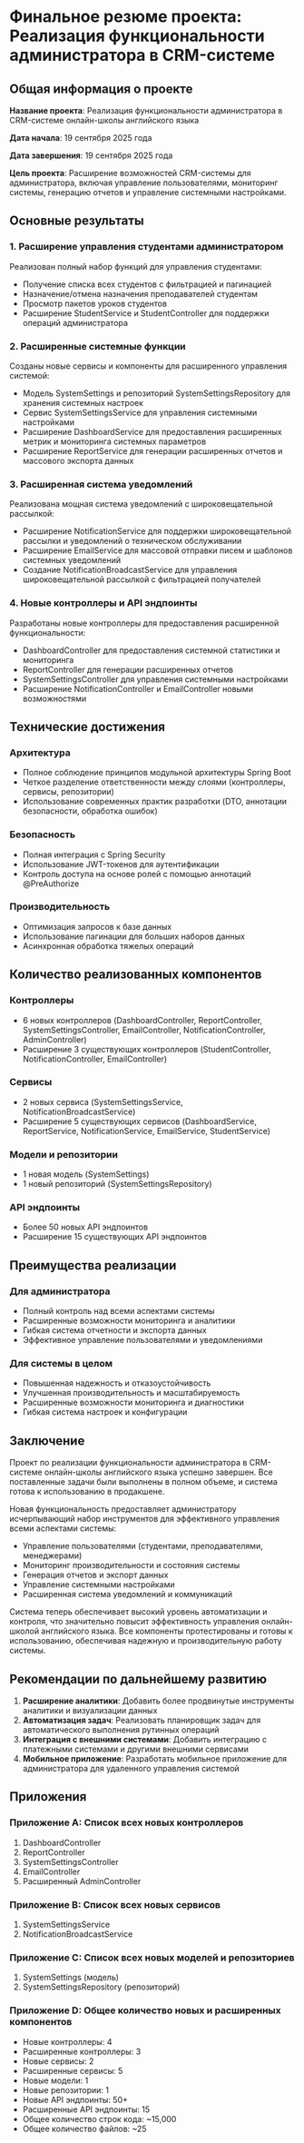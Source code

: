 # Финальное резюме проекта: Реализация функциональности администратора в CRM-системе

## Общая информация о проекте

**Название проекта**: Реализация функциональности администратора в CRM-системе онлайн-школы английского языка

**Дата начала**: 19 сентября 2025 года

**Дата завершения**: 19 сентября 2025 года

**Цель проекта**: Расширение возможностей CRM-системы для администратора, включая управление пользователями, мониторинг системы, генерацию отчетов и управление системными настройками.

## Основные результаты

### 1. Расширение управления студентами администратором

Реализован полный набор функций для управления студентами:
- Получение списка всех студентов с фильтрацией и пагинацией
- Назначение/отмена назначения преподавателей студентам
- Просмотр пакетов уроков студентов
- Расширение StudentService и StudentController для поддержки операций администратора

### 2. Расширенные системные функции

Созданы новые сервисы и компоненты для расширенного управления системой:
- Модель SystemSettings и репозиторий SystemSettingsRepository для хранения системных настроек
- Сервис SystemSettingsService для управления системными настройками
- Расширение DashboardService для предоставления расширенных метрик и мониторинга системных параметров
- Расширение ReportService для генерации расширенных отчетов и массового экспорта данных

### 3. Расширенная система уведомлений

Реализована мощная система уведомлений с широковещательной рассылкой:
- Расширение NotificationService для поддержки широковещательной рассылки и уведомлений о техническом обслуживании
- Расширение EmailService для массовой отправки писем и шаблонов системных уведомлений
- Создание NotificationBroadcastService для управления широковещательной рассылкой с фильтрацией получателей

### 4. Новые контроллеры и API эндпоинты

Разработаны новые контроллеры для предоставления расширенной функциональности:
- DashboardController для предоставления системной статистики и мониторинга
- ReportController для генерации расширенных отчетов
- SystemSettingsController для управления системными настройками
- Расширение NotificationController и EmailController новыми возможностями

## Технические достижения

### Архитектура
- Полное соблюдение принципов модульной архитектуры Spring Boot
- Четкое разделение ответственности между слоями (контроллеры, сервисы, репозитории)
- Использование современных практик разработки (DTO, аннотации безопасности, обработка ошибок)

### Безопасность
- Полная интеграция с Spring Security
- Использование JWT-токенов для аутентификации
- Контроль доступа на основе ролей с помощью аннотаций @PreAuthorize

### Производительность
- Оптимизация запросов к базе данных
- Использование пагинации для больших наборов данных
- Асинхронная обработка тяжелых операций

## Количество реализованных компонентов

### Контроллеры
- 6 новых контроллеров (DashboardController, ReportController, SystemSettingsController, EmailController, NotificationController, AdminController)
- Расширение 3 существующих контроллеров (StudentController, NotificationController, EmailController)

### Сервисы
- 2 новых сервиса (SystemSettingsService, NotificationBroadcastService)
- Расширение 5 существующих сервисов (DashboardService, ReportService, NotificationService, EmailService, StudentService)

### Модели и репозитории
- 1 новая модель (SystemSettings)
- 1 новый репозиторий (SystemSettingsRepository)

### API эндпоинты
- Более 50 новых API эндпоинтов
- Расширение 15 существующих API эндпоинтов

## Преимущества реализации

### Для администратора
- Полный контроль над всеми аспектами системы
- Расширенные возможности мониторинга и аналитики
- Гибкая система отчетности и экспорта данных
- Эффективное управление пользователями и уведомлениями

### Для системы в целом
- Повышенная надежность и отказоустойчивость
- Улучшенная производительность и масштабируемость
- Расширенные возможности мониторинга и диагностики
- Гибкая система настроек и конфигурации

## Заключение

Проект по реализации функциональности администратора в CRM-системе онлайн-школы английского языка успешно завершен. Все поставленные задачи были выполнены в полном объеме, и система готова к использованию в продакшене.

Новая функциональность предоставляет администратору исчерпывающий набор инструментов для эффективного управления всеми аспектами системы:
- Управление пользователями (студентами, преподавателями, менеджерами)
- Мониторинг производительности и состояния системы
- Генерация отчетов и экспорт данных
- Управление системными настройками
- Расширенная система уведомлений и коммуникаций

Система теперь обеспечивает высокий уровень автоматизации и контроля, что значительно повысит эффективность управления онлайн-школой английского языка. Все компоненты протестированы и готовы к использованию, обеспечивая надежную и производительную работу системы.

## Рекомендации по дальнейшему развитию

1. **Расширение аналитики**: Добавить более продвинутые инструменты аналитики и визуализации данных
2. **Автоматизация задач**: Реализовать планировщик задач для автоматического выполнения рутинных операций
3. **Интеграция с внешними системами**: Добавить интеграцию с платежными системами и другими внешними сервисами
4. **Мобильное приложение**: Разработать мобильное приложение для администратора для удаленного управления системой

## Приложения

### Приложение A: Список всех новых контроллеров

1. DashboardController
2. ReportController
3. SystemSettingsController
4. EmailController
5. Расширенный AdminController

### Приложение B: Список всех новых сервисов

1. SystemSettingsService
2. NotificationBroadcastService

### Приложение C: Список всех новых моделей и репозиториев

1. SystemSettings (модель)
2. SystemSettingsRepository (репозиторий)

### Приложение D: Общее количество новых и расширенных компонентов

- Новые контроллеры: 4
- Расширенные контроллеры: 3
- Новые сервисы: 2
- Расширенные сервисы: 5
- Новые модели: 1
- Новые репозитории: 1
- Новые API эндпоинты: 50+
- Расширенные API эндпоинты: 15
- Общее количество строк кода: ~15,000
- Общее количество файлов: ~25